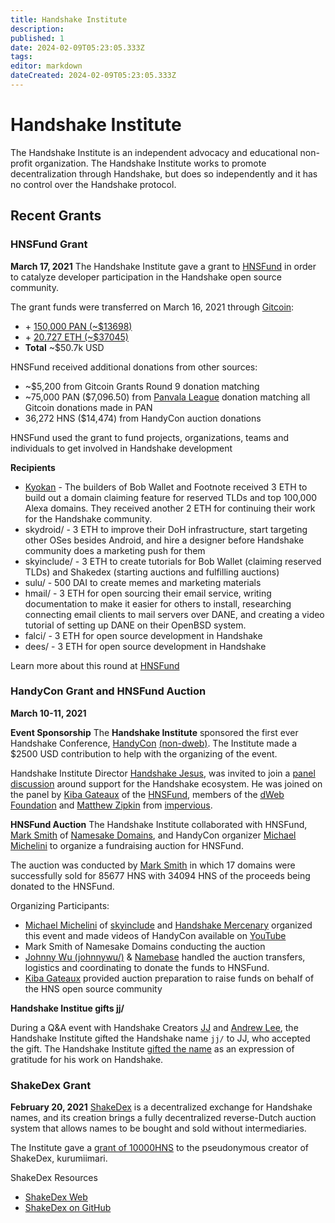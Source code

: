 ```yaml
---
title: Handshake Institute
description: 
published: 1
date: 2024-02-09T05:23:05.333Z
tags: 
editor: markdown
dateCreated: 2024-02-09T05:23:05.333Z
---
```


# Handshake Institute

The Handshake Institute is an independent advocacy and educational non-profit organization. The Handshake Institute works to promote decentralization through Handshake, but does so independently and it has no control over the Handshake protocol.

## Recent Grants
### HNSFund Grant
**March 17, 2021**
The Handshake Institute gave a grant to [HNSFund](https://hnsfund.titansofdata.org/) in order to catalyze developer participation in the Handshake open source community.

The grant funds were transferred on March 16, 2021 through [Gitcoin](https://gitcoin.co/grants/1428/handshake-development-fund):

- \+ [150,000 PAN (~$13698)](https://etherscan.io/tx/0x1fdcea6acea9060106efc1dec750468194aaa36cbc4cb47b7755fe02aac56123)
- \+ [20.727 ETH (~$37045)](https://etherscan.io/tx/0xf42a9aabb87bc8bad184cf3983fd45b7ec2509f670d8535a92266b8528598e80)
- **Total** ~$50.7k USD

HNSFund received additional donations from other sources:

- ~$5,200 from Gitcoin Grants Round 9 donation matching
- ~75,000 PAN ($7,096.50) from [Panvala League](https://panvala.com/) donation matching all Gitcoin donations made in PAN
- 36,272 HNS ($14,474) from HandyCon auction donations

HNSFund used the grant to fund projects, organizations, teams and individuals to get involved in Handshake development

**Recipients**
- [Kyokan](https://kyokan.io/) - The builders of Bob Wallet and Footnote received 3 ETH to build out a domain claiming feature for reserved TLDs and top 100,000 Alexa domains. They received another 2 ETH for continuing their work for the Handshake community.
- skydroid/ - 3 ETH to improve their DoH infrastructure, start targeting other OSes besides Android, and hire a designer before Handshake community does a marketing push for them
- skyinclude/ - 3 ETH to create tutorials for Bob Wallet (claiming reserved TLDs) and Shakedex (starting auctions and fulfilling auctions)
- sulu/ - 500 DAI to create memes and marketing materials
- hmail/ - 3 ETH for open sourcing their email service, writing documentation to make it easier for others to install, researching connecting email clients to mail servers over DANE, and creating a video tutorial of setting up DANE on their OpenBSD system.
- falci/ - 3 ETH for open source development in Handshake
- dees/ - 3 ETH for open source development in Handshake

Learn more about this round at [HNSFund](https://hnsfund.titansofdata.org/grants-and-bounties/grant-rounds/proposed-round-1)


### HandyCon Grant and HNSFund Auction
**March 10-11, 2021**

**Event Sponsorship**
The **Handshake Institute** sponsored the first ever Handshake Conference, [HandyCon](http://handycon.promote/) [(non-dweb)](https://2021.handycon.xyz/). The Institute made a $2500 USD contribution to help with the organizing of the event.

Handshake Institute Director [Handshake Jesus](https://twitter.com/handshakejesus), was invited to join a [panel discussion](https://www.youtube.com/watch?v=Lv_2wkKMPWg) around support for the Handshake ecosystem. He was joined on the panel by [Kiba Gateaux](https://twitter.com/kibagateaux) of the [HNSFund](https://hnsfund.titansofdata.org/), members of the [dWeb Foundation](https://decentralizedinter.net/) and [Matthew Zipkin](https://twitter.com/MatthewZipkin) from [impervious](https://impervious.com/).


**HNSFund Auction**
The Handshake Institute collaborated with HNSFund, [Mark Smith](https://twitter.com/namesakemark) of [Namesake Domains](https://namesake.domains/), and HandyCon organizer [Michael Michelini](https://twitter.com/michelini) to organize a fundraising auction for HNSFund.

The auction was conducted by [Mark Smith](https://twitter.com/namesakemark) in which 17 domains were successfully sold for 85677 HNS with 34094 HNS of the proceeds being donated to the HNSFund.

Organizing Participants:

- [Michael Michelini](https://twitter.com/michelini) of [skyinclude](https://www.youtube.com/channel/UCYmhmyF5TnsovrFSBD3t5-A) and [Handshake Mercenary](http://handshake.mercenary/) organized this event and made videos of HandyCon available on [YouTube](https://www.youtube.com/playlist?list=PLABGm4mKXzKWnfbN2fGjsV4DD_qhXGwGq)
- Mark Smith of Namesake Domains conducting the auction
- [Johnny Wu (johnnywu/)](http://johnnywu/) & [Namebase](https://www.namebase.io) handled the auction transfers, logistics and coordinating to donate the funds to HNSFund.
- [Kiba Gateaux](https://twitter.com/kibagateaux) provided auction preparation to raise funds on behalf of the HNS open source community

**Handshake Institue gifts jj/**

During a Q&A event with Handshake Creators [JJ](https://twitter.com/_chjj) and [Andrew Lee](https://twitter.com/2drewlee), the Handshake Institute gifted the Handshake name `jj/` to JJ, who accepted the gift. The Handshake Institute [gifted the name](https://hnsnetwork.com/txs/271f8045676cb263e545f881260d45fa2fc01475bd2f249fb77b4e161a898b5c) as an expression of gratitude for his work on Handshake.


### ShakeDex Grant
**February 20, 2021**
[ShakeDex](http://shakedex.com/) is a decentralized exchange for Handshake names, and its creation brings a fully decentralized reverse-Dutch auction system that allows names to be bought and sold without intermediaries.

The Institute gave a [grant of 10000HNS](https://e.hnsfans.com/tx/8f33129fb1a8e45602b0fd5b36f435bf48fa6586b8a6a719c179c035eb40ac97) to the pseudonymous creator of ShakeDex, kurumiimari.


ShakeDex Resources
- [ShakeDex Web](http://shakedex.com/)
- [ShakeDex on GitHub](https://github.com/kurumiimari/shakedex)
